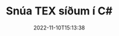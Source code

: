 ---
############################# Static ############################
layout: "auto-gen-merger"
date: 2022-11-10T15:13:38
draft: false
otherformats: pdf xps epub

############################# Head ############################
head_title: "Snúa TEX síðum í C# – Snúa í 90, 180, 270 horn"
head_description: "Snúðu tilteknum eða öllum skjalasíðum í TEX skrá með 90, 180, 270 snúningshorni með því að nota forritaskil skjalasamruna."

############################# Header ############################
title: "Snúa TEX síðum í C#"
description: "Snúðu TEX síðum með nokkrum línum af .NET kóða."
bg_image: "https://cms.admin.containerize.com/templates/aspose/App_Themes/V3/images/bg/header1.png"
bg_overlay: false
button:
    enable: true
    icon: "fas fa-arrow-down"
    label: "Sækja ókeypis prufuáskrift"
    link: "https://downloads.groupdocs.com/merger/net"

############################# SubMenu ############################
submenu:
    enable: true

    left:
        img_alt: "GroupDocs.Merger for .NET"
        image: "https://cms.admin.containerize.com/templates/groupdocs/images/product-logos/90x90-noborder/groupdocs-merger-net.png"
        product: "GroupDocs.Merger"
        platform: ".NET"

    middle:
        button:

            # button loop
            - link: "https://apireference.groupdocs.com/merger/net"
              text: "API tilvísun"

            # button loop
            - link: "https://github.com/groupdocs-merger"
              text: "Dæmi um kóða"

            # button loop
            - link: "https://products.groupdocs.app/merger/family"
              text: "Sýningar í beinni"

            # button loop
            - link: "https://purchase.groupdocs.com/pricing/merger/net"
              text: "Verðlag"

    right:
        link_download: "https://downloads.groupdocs.com/merger"
        link_learn: "https://docs.groupdocs.com/merger/net"
        link_buy: "https://purchase.groupdocs.com"

############################# About ############################
about:
    enable: true
    title: "Um GroupDocs.Merger for .NET API"
    content: |
        [GroupDocs.Merger for .NET](/is/merger/net/) býður upp á einfalda lausn til að sameinast á öruggan hátt og skipta á milli margra skjalasniða, þar á meðal PDF, Microsoft Office (Word, Excel, PowerPoint , OneNote), OpenDocument, HTML, myndir og mörg önnur innan .NET forrita. Með því að bæta við örfáum línum af kóðanum skaltu framkvæma nokkrar skjalaaðgerðir eins og færa, fjarlægja, snúa, skipta um, draga út eða breyta stefnu síðna innan skjalanna. Skjalasamruna API styður einnig forskoðun skjalasíður sem mynd til að greina skjalabyggingu, snið og innihald á síðunni.
        
        GroupDocs.Merger API er rétti kosturinn fyrir fyrirtækjalausnir sem þarfnast aðgerða til að snúa skráarsíðu. Þessi API eru vel studd á öllum helstu stýrikerfum og kerfum þar á meðal .NET Framework, .NET Standard, .NET Core, Mono.

############################# Steps ############################
steps:
    enable: true
    title_left: "Snúa TEX skráarsíðum í .NET"
    content_left: |
        [GroupDocs.Merger for .NET](/is/merger/net/) auðveldar C# forriturum að snúa einhverjum ákveðnum eða öllum síðum innan TEX skráar í 90 , 180 eða 270 snúningshorn með því að útfæra nokkur auðveld skref.
        
        * Frumstilla **RotateOptions** með viðeigandi snúningshorni og blaðsíðunúmerum.
        * Búðu til nýtt tilvik af **Merger** og sendu frumskjalsslóð sem byggingarbreytu.
        * Hringdu í **RotatePages** og sendu **RotateOptions** hlutinn.
        * Hringdu í **Save** og tilgreindu skráarslóðina til að vista skjalið sem myndast.

    title_right: "kerfis kröfur"
    content_right: |
        GroupDocs.Merger for .NET API eru studd á öllum helstu kerfum og stýrikerfum. Áður en þú keyrir kóðann hér að neðan skaltu ganga úr skugga um að þú hafir eftirfarandi forsendur uppsettar á kerfinu þínu.

        * Stýrikerfi: Microsoft Windows, Linux, MacOS
        * Þróunarumhverfi: Visual Studio, Xamarin, MonoDevelop
        * Rammar: .NET Framework, .NET Standard, .NET Core, Mono
        * Sæktu nýjustu útgáfuna af GroupDocs.Merger for .NET frá [NuGet](https://www.nuget.org/packages/groupdocs.merger)
         
    code: |
     {{% merger/additional-styles %}}
     {{< merger/code-merger title="Hvernig á að snúa TEX skráarsíðum með því að nota C# dæmikóða">}}

        ```csharp    
        // Snúðu TEX skráarsíðum með því að nota GroupDocs.Merger API
        // Frumstilla RotateOptions flokkinn til að tilgreina snúningshorn og blaðsíðunúmer til að snúa
        RotateOptions rotateOptions = new RotateOptions(RotateMode.Rotate180, new int[] { 2, 3 });

        // Staðfestu samruna með inntaksskjali TEX
        using (Merger merger = new Merger("input.tex"))
          {
            // Hringdu í RotatePages aðferðina og sendu RotateOptions hlutinn til hennar
            merger.RotatePages(rotateOptions);
    
            // Hringdu í Vista aðferð og farðu í gegnum viðeigandi skráarslóð til að vista úttaksskjalið
            merger.Save("output.tex");
          }
        ```
     {{< /merger/code-merger >}}

############################# Demos ############################
demos:
    enable: true
    title: "Sýningar í beinni - Snúa TEX skráarsíðum á netinu"
    content: |
       Snúðu TEX skráarsíðum núna með því að fara á [GroupDocs.Merger Live Demos](https://products.groupdocs.app/splitter/rotate-pages/tex) vefsíðu.
       Lifandi kynningin hefur eftirfarandi kosti.
        
############################# About Formats ############################
about_formats:
    enable: true

############################# More Formats ############################
more_formats:
    enable: true
    title: "Snúa síðum af öðrum skjalasniðum"
    content: |
        .NET skjöl sameining og skipt API fyrir skráarsnið og myndir. Snúðu sumum af vinsælustu skráarsniðunum eins og fram kemur hér að neðan.

############################# Back to top ###############################
back_to_top:
    enable: true
---